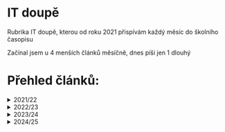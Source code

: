# IT doupě
Rubrika IT doupě, kterou od roku 2021 přispívám každý měsíc do školního časopisu

Začínal jsem u 4 menších článků měsíčně, dnes píši jen 1 dlouhý

# Přehled článků:
<details>
  <summary>2021/22</summary>

- **10/21**
  - Spustím Windows 11?
  - Systém v systému
  - Bad Apple Challenge
  - Monopol Bingu
- **11/21**
  - Jak odinstalovat Edge?
  - Jak na Discord bota?
  - Hra o život
- **12/21**
  - Github Education
  - Advent of Code
  - Ezoterické jazyky
- **01/22**
  - Github pages
  - API - data na dosah ruky
  - Jak na... Minecraft plugin
- **02/22**
  - Doména zdarma
  - Měsíc s Linuxem
  - Jak na... příkazy v Minecraft pluginu
- **03/22** 
	- Jak na... Databázi v Minecraft pluginu
- **04/22** 
	- Jak na... Config soubory v Minecraft pluginu
- **05/22** 
	- Jak na... Debug Minecraft pluginu
- **06/22** 
	- Vyměnil jsem Ubuntu za Fedoru - měli byste taky?
</details>

<details>
  <summary>2022/23</summary>
 
- **09/22** 
	- Rust – Rychlost céček a syntaxe podobná pythonu
- **10/22** 
	- Jak na… První program v Rustu
- **11/22** 
	- Jak na… Uživatelské rozhraní v Rustu
- **12/22** 
	- Jak na… Makra v LibreOffice
- **01/23** 
	- Jak na… Media Player (v terminálu)
- **02/23** 
	- Jak na… UNO v Pythonu
- **03/23** 
	- Jak na… Pohyb kamery v Unity
- **04/23** 
	- Jak funguje Internet – základy Internetu
- **05/23** 
	- Jak funguje Internet – Ethernet
- **06/23** 
	- Jak funguje Internet – IP adresy
</details>

<details>
  <summary>2023/24</summary>

- **09/23**
  - Jak funguje Internet – Transportní vrstva
- **10/23**
  - Jak funguje Internet – Aplikační vrstva a protokoly
- **11/23**
  - Jak na… nastavení vlastního switche
- **12/23**
  - Jak funguje Internet – VLAN
- **02/24**
  - Jak funguje Internet – STP a Etherchannels
- **03/24**
  - Jak funguje Internet – DHCP a FHRP
- **04/24**
    - Jak funguje Internet – LAN security
- **05/24**
    - Jak funguje Internet – WLAN
- **06/24**
    - Jak funguje Internet – Routing
</details>

<details>
  <summary>2024/25</summary>

Comming soon
</details>